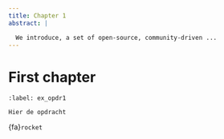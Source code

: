 ```yaml
---
title: Chapter 1
abstract: |

  We introduce, a set of open-source, community-driven ...
---
```


# First chapter

```{exercise} Naam van de opdracht
:label: ex_opdr1

Hier de opdracht
```

{fa}`rocket`